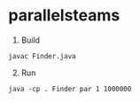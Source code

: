 # parallelsteams

1. Build

```
javac Finder.java
```

2. Run

```
java -cp . Finder par 1 1000000
```
